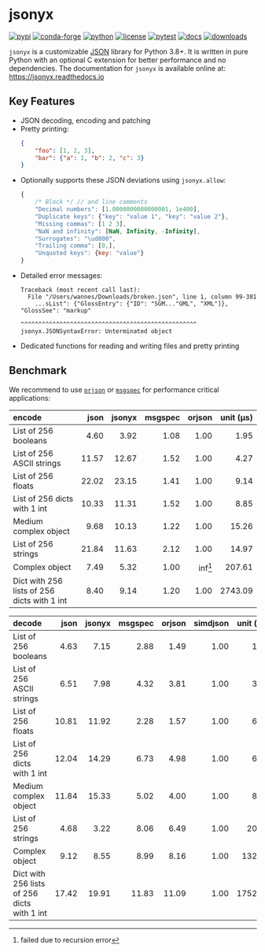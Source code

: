 # jsonyx

[![pypi](https://img.shields.io/pypi/v/jsonyx.svg)](http://pypi.org/project/jsonyx)
[![conda-forge](https://img.shields.io/conda/vn/conda-forge/jsonyx.svg)](https://anaconda.org/conda-forge/jsonyx)
[![python](https://img.shields.io/pypi/pyversions/jsonyx.svg)](http://pypi.org/project/jsonyx)
[![license](https://img.shields.io/pypi/l/jsonyx.svg)](http://pypi.org/project/jsonyx)
[![pytest](https://github.com/nineteendo/jsonyx/actions/workflows/pytest.yml/badge.svg?branch=main)](https://github.com/nineteendo/jsonyx/actions/workflows/pytest.yml)
[![docs](https://readthedocs.org/projects/jsonyx/badge/?version=stable)](https://jsonyx.readthedocs.io/en/stable/?badge=stable)
[![downloads](https://img.shields.io/pypi/dm/jsonyx.svg)](http://pypi.org/project/jsonyx)

`jsonyx` is a customizable [JSON](http://json.org) library for Python 3.8+. It
is written in pure Python with an optional C extension for better performance
and no dependencies. The documentation for `jsonyx` is available online at:
https://jsonyx.readthedocs.io

## Key Features

- JSON decoding, encoding and patching
- Pretty printing:
    ```json
    {
        "foo": [1, 2, 3],
        "bar": {"a": 1, "b": 2, "c": 3}
    }
    ```
- Optionally supports these JSON deviations using `jsonyx.allow`:
    ```javascript
    {
        /* Block */ // and line comments
        "Decimal numbers": [1.0000000000000001, 1e400],
        "Duplicate keys": {"key": "value 1", "key": "value 2"},
        "Missing commas": [1 2 3],
        "NaN and infinity": [NaN, Infinity, -Infinity],
        "Surrogates": "\ud800",
        "Trailing comma": [0,],
        "Unquoted keys": {key: "value"}
    }
    ```
- Detailed error messages:
    ```none
    Traceback (most recent call last):
      File "/Users/wannes/Downloads/broken.json", line 1, column 99-381
        ...sList": {"GlossEntry": {"ID": "SGM..."GML", "XML"]}, "GlossSee": "markup"
                                  ^^^^^^^^^^^^^^^^^^^^^^^^^^^^^^^^^^^^^^^^^^^^^^^^^^
    jsonyx.JSONSyntaxError: Unterminated object
    ```
- Dedicated functions for reading and writing files and pretty printing

## Benchmark

We recommend to use [`orjson`](https://pypi.org/project/orjson) or
[`msgspec`](https://pypi.org/project/msgspec) for performance critical
applications:

| encode                                      |  json | jsonyx | msgspec |  orjson | unit (μs) |
|:--------------------------------------------|------:|-------:|--------:|--------:|----------:|
| List of 256 booleans                        |  4.60 |   3.92 |    1.08 |    1.00 |      1.95 |
| List of 256 ASCII strings                   | 11.57 |  12.67 |    1.52 |    1.00 |      4.27 |
| List of 256 floats                          | 22.02 |  23.15 |    1.41 |    1.00 |      9.14 |
| List of 256 dicts with 1 int                | 10.33 |  11.31 |    1.52 |    1.00 |      8.85 |
| Medium complex object                       |  9.68 |  10.13 |    1.22 |    1.00 |     15.26 |
| List of 256 strings                         | 21.84 |  11.63 |    2.12 |    1.00 |     14.97 |
| Complex object                              |  7.49 |   5.32 |    1.00 | inf[^1] |    207.61 |
| Dict with 256 lists of 256 dicts with 1 int |  8.40 |   9.14 |    1.20 |    1.00 |   2743.09 |

| decode                                      |  json | jsonyx | msgspec | orjson | simdjson | unit (μs) |
|:--------------------------------------------|------:|-------:|--------:|-------:|---------:|----------:|
| List of 256 booleans                        |  4.63 |   7.15 |    2.88 |   1.49 |     1.00 |      1.44 |
| List of 256 ASCII strings                   |  6.51 |   7.98 |    4.32 |   3.81 |     1.00 |      3.37 |
| List of 256 floats                          | 10.81 |  11.92 |    2.28 |   1.57 |     1.00 |      6.20 |
| List of 256 dicts with 1 int                | 12.04 |  14.29 |    6.73 |   4.98 |     1.00 |      6.31 |
| Medium complex object                       | 11.84 |  15.33 |    5.02 |   4.00 |     1.00 |      8.25 |
| List of 256 strings                         |  4.68 |   3.22 |    8.06 |   6.49 |     1.00 |     20.25 |
| Complex object                              |  9.12 |   8.55 |    8.99 |   8.16 |     1.00 |    132.89 |
| Dict with 256 lists of 256 dicts with 1 int | 17.42 |  19.91 |   11.83 |  11.09 |     1.00 |   1752.60 |

[^1]: failed due to recursion error